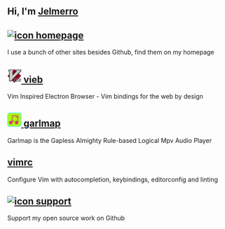 ## Hi, I'm [Jelmerro](https://jelmerro.nl)

## [![icon](https://jelmerro.nl/img/icon.jpg) homepage](https://jelmerro.nl)

I use a bunch of other sites besides Github, find them on my homepage

## [![icon](https://github.com/Jelmerro/Vieb/blob/master/app/img/icons/32x32.png?raw=true) vieb](https://github.com/Jelmerro/Vieb)

Vim Inspired Electron Browser - Vim bindings for the web by design

## [![icon](https://github.com/Jelmerro/Garlmap/blob/master/app/img/icon/32x32.png?raw=true) garlmap](https://github.com/Jelmerro/Garlmap)

Garlmap is the Gapless Almighty Rule-based Logical Mpv Audio Player

## [vimrc](https://github.com/Jelmerro/vimrc)

Configure Vim with autocompletion, keybindings, editorconfig and linting

## [![icon](https://jelmerro.nl/img/sponsors.png) support](https://github.com/sponsors/jelmerro)

Support my open source work on Github
